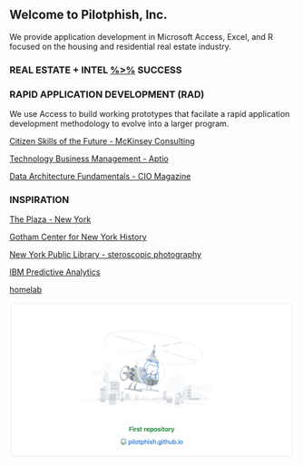 ## Welcome to Pilotphish, Inc.

We provide application development in Microsoft Access, Excel, and R focused on the housing and residential real estate industry.


### REAL ESTATE + INTEL  [%>%](https://uc-r.github.io/pipe) SUCCESS


### RAPID APPLICATION DEVELOPMENT (RAD)

We use Access to build working prototypes that facilate a rapid application development methodology to evolve into a larger program. 

[Citizen Skills of the Future - McKinsey Consulting](https://www.mckinsey.com/industries/public-and-social-sector/our-insights/defining-the-skills-citizens-will-need-in-the-future-world-of-work)

[Technology Business Management - Aptio](https://www.apptio.com/blog/what-is-tbm-technology-business-management-explained/)

[Data Architecture Fundamentals - CIO Magazine](https://www.cio.com/article/3588155/what-is-data-architecture-a-framework-for-managing-data.html)

### INSPIRATION

[The Plaza - New York](https://www.theplazany.com/history/)

[Gotham Center for New York History](https://www.gothamcenter.org/about/our-mission)

[New York Public Library - steroscopic photography](http://stereo.nypl.org/)

[IBM Predictive Analytics](https://www.ibm.com/analytics/predictive-analytics)

[homelab](https://reddit.com/r/homelab/) 

![](/images/helicat.bmp)

